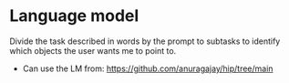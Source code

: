 # Language model

Divide the task described in words by the prompt to subtasks to identify which objects the user wants me to point to.

- Can use the LM from:
https://github.com/anuragajay/hip/tree/main